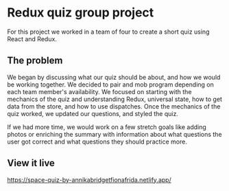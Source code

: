 # Redux quiz group project

For this project we worked in a team of four to create a short quiz using React and Redux.


## The problem

We began by discussing what our quiz should be about, and how we would be working together.  We decided to pair and mob program depending on each team member's availability. We focused on starting with the mechanics of the quiz and understanding Redux, universal state, how to get data from the store, and how to use dispatches.  Once the mechanics of the quiz worked, we updated our questions, and styled the quiz.

If we had more time, we would work on a few stretch goals like adding photos or enriching the summary with information about what questions the user got correct and what questions they should practice more.

## View it live

https://space-quiz-by-annikabridgetfionafrida.netlify.app/
